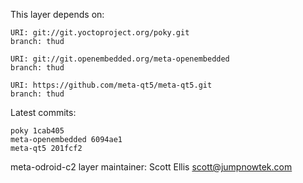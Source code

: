 This layer depends on:

    URI: git://git.yoctoproject.org/poky.git
    branch: thud

    URI: git://git.openembedded.org/meta-openembedded
    branch: thud

    URI: https://github.com/meta-qt5/meta-qt5.git
    branch: thud

Latest commits:

    poky 1cab405
    meta-openembedded 6094ae1
    meta-qt5 201fcf2

meta-odroid-c2 layer maintainer: Scott Ellis <scott@jumpnowtek.com>
